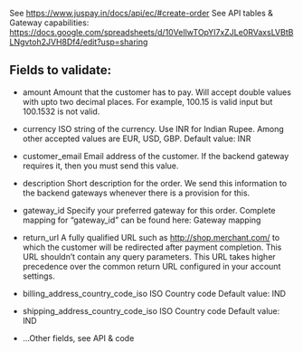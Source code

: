 

See https://www.juspay.in/docs/api/ec/#create-order
See API tables & Gateway capabilities:
  https://docs.google.com/spreadsheets/d/10VeIlwTOpYI7xZJLe0RVaxsLVBtBLNgvtoh2JVH8Df4/edit?usp=sharing

Fields to validate:
------------------

- amount
  Amount that the customer has to pay.
  Will accept double values with upto two decimal places.
  For example, 100.15 is valid input but 100.1532 is not valid.

- currency
  ISO string of the currency. Use INR for Indian Rupee. Among other accepted values are EUR, USD, GBP.
  Default value: INR

- customer_email
  Email address of the customer.
  If the backend gateway requires it, then you must send this value.

- description
  Short description for the order. We send this information to the backend gateways whenever there is a provision for this.

- gateway_id
  Specify your preferred gateway for this order. Complete mapping for “gateway_id” can be found here: Gateway mapping

- return_url
  A fully qualified URL such as http://shop.merchant.com/ to which the customer will be redirected after payment completion. This URL shouldn’t contain any query parameters. This URL takes higher precedence over the common return URL configured in your account settings.

- billing_address_country_code_iso
  ISO Country code
  Default value: IND

- shipping_address_country_code_iso
  ISO Country code
  Default value: IND

- ...Other fields, see API & code
